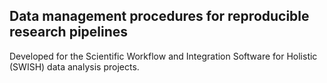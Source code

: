 Data management procedures for reproducible research pipelines 
---

Developed for the Scientific Workflow and Integration Software for Holistic (SWISH) data analysis projects.

